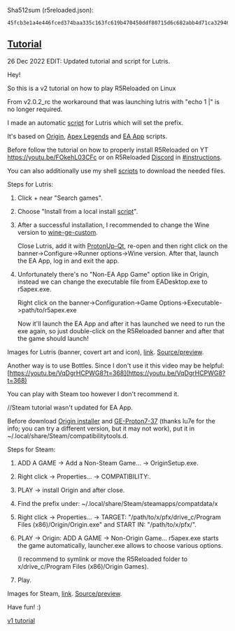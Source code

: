 Sha512sum (r5reloaded.json):
`````
45fcb3e1a4e446fced374baa335c163fc619b470450ddf80715d6c682abb4d71ca329469fc4b681944f8d439954a9af1b6c99107810a75bf2c571c157cc9bd09
`````

## [Tutorial](https://www.reddit.com/r/r5reloaded/comments/wv19jf/r5reloaded_works_on_linux_v2/)

26 Dec 2022 EDIT: Updated tutorial and script for Lutris.

Hey!

So this is a v2 tutorial on how to play R5Reloaded on Linux

From v2.0.2_rc the workaround that was launching lutris with "echo 1 |" is no longer required.

I made an automatic [script](https://github.com/begin-theadventure/lutris-scripts/blob/main/R5Reloaded/r5reloaded.json) for Lutris which will set the prefix.

It's based on [Origin](https://lutris.net/games/origin), [Apex Legends](https://lutris.net/games/apex-legends) and [EA App](https://lutris.net/games/ea-desktop) scripts.

Before follow the tutorial on how to properly install R5Reloaded on YT https://youtu.be/FOkehL03CFc or on R5Reloaded [Discord](https://discord.com/invite/r5reloaded) in [#instructions](https://discord.com/channels/873158454850756638/873170878475669514/995977751502803014).

You can also additionally use my shell [scripts](https://github.com/begin-theadventure/r5reloaded-upllers/releases) to download the needed files.

Steps for Lutris:

1. Click + near "Search games".
2. Choose "Install from a local install [script](https://github.com/begin-theadventure/lutris-scripts/releases/download/R5Reloaded/r5reloaded.json)".
3. After a successful installation, I recommended to change the Wine version to [wine-ge-custom](https://github.com/GloriousEggroll/wine-ge-custom/releases).

    Close Lutris, add it with [ProtonUp-Qt](https://github.com/DavidoTek/ProtonUp-Qt/releases), re-open and then right click on the banner->Configure->Runner options->Wine version. After that, launch the EA App, log in and exit the app.

4. Unfortunately there's no "Non-EA App Game" option like in Origin, instead we can change the executable file from EADesktop.exe to r5apex.exe.

    Right click on the banner->Configuration->Game Options->Executable->path/to/r5apex.exe

    Now it'll launch the EA App and after it has launched we need to run the exe again, so just double-click on the R5Reloaded banner and after that the game should launch!

Images for Lutris (banner, covert art and icon), [link](https://github.com/begin-theadventure/lutris-scripts/tree/main/R5Reloaded/images/R5ReloadedImagesLutris#readme). [Source/preview]( https://nitter.net/R5Reloaded).

Another way is to use Bottles. Since I don't use it this video may be helpful: [https://youtu.be/VqDgrHCPWG8?t=368](https://youtu.be/VqDgrHCPWG8?t=368)

You can play with Steam too however I don't recommend it.

//Steam tutorial wasn't updated for EA App.

Before download [Origin installer](https://download.dm.origin.com/origin/live/OriginSetup.exe) and [GE-Proton7-37](https://github.com/GloriousEggroll/proton-ge-custom/releases/tag/GE-Proton7-37) (thanks lu7e for the info; you can try a different version, but it may not work), put it in ~/.local/share/Steam/compatibilitytools.d.

Steps for Steam:

1. ADD A GAME -> Add a Non-Steam Game... -> OriginSetup.exe.
2. Right click -> Properties... -> COMPATIBILITY:.
3. PLAY -> install Origin and after close.
4. Find the prefix under: ~/.local/share/Steam/steamapps/compatdata/x
5. Right click -> Properties... ->  TARGET: "/path/to/x/pfx/drive_c/Program Files (x86)/Origin/Origin.exe" and START IN: "/path/to/x/pfx/".
6. PLAY -> Origin: ADD A GAME -> Non-Origin Game... r5apex.exe starts the game automatically, launcher.exe allows to choose various options.

   (I recommend to symlink or move the R5Reloaded folder to x/drive_c/Program Files (x86)/Origin Games).
7. Play.

Images for Steam, [link](https://github.com/begin-theadventure/lutris-scripts/tree/main/R5Reloaded/images/R5ReloadedImagesSteam). [Source/preview]( https://nitter.net/R5Reloaded).

Have fun! :)

[v1 tutorial](https://www.reddit.com/r/ApexLegendsOnLinux/comments/pd56t5/r5reloaded_is_working_on_gnulinux/)
